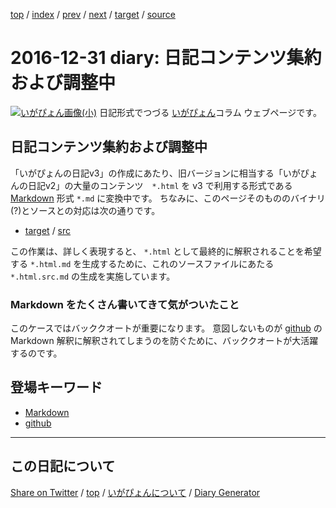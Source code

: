 [top](../index.html) 
 / [index](https://igapyon.github.io/diary/2016/index.html) 
 / [prev](https://igapyon.github.io/diary/2016/ig161230.html) 
 / [next](https://igapyon.github.io/diary/2017/ig170101.html) 
 / [target](https://igapyon.github.io/diary/2016/ig161231.html) 
 / [source](https://github.com/igapyon/diary/blob/gh-pages/2016/ig161231.html.src.md) 

2016-12-31 diary: 日記コンテンツ集約および調整中
=====================================================================================================
[![いがぴょん画像(小)](https://igapyon.github.io/diary/images/iga200306s.jpg "いがぴょん")](https://igapyon.github.io/diary/memo/memoigapyon.html) 日記形式でつづる [いがぴょん](https://igapyon.github.io/diary/memo/memoigapyon.html)コラム ウェブページです。

## 日記コンテンツ集約および調整中

「いがぴょんの日記v3」の作成にあたり、旧バージョンに相当する「いがぴょんの日記v2」の大量のコンテンツ　`*.html` を v3 で利用する形式である [Markdown](../keyword/markdown.html) 形式 `*.md` に変換中です。
ちなみに、このページそのもののバイナリ(?)とソースとの対応は次の通りです。

* [target](https://igapyon.github.io/diary/2016/ig161231.html) 
/ [src](https://github.com/igapyon/diary/blob/gh-pages/2016/ig161231.html.src.md) 

この作業は、詳しく表現すると、 `*.html` として最終的に解釈されることを希望する `*.html.md` を生成するために、これのソースファイルにあたる `*.html.src.md` の生成を実施しています。

### Markdown をたくさん書いてきて気がついたこと

このケースではバッククオートが重要になります。
意図しないものが [github](../keyword/github.html) の Markdown 解釈に解釈されてしまうのを防ぐために、バッククオートが大活躍するのです。

## 登場キーワード

* [Markdown](../keyword/markdown.html)
* [github](../keyword/github.html)

----------------------------------------------------------------------------------------------------

## この日記について

[Share on Twitter](https://twitter.com/intent/tweet?hashtags=igapyon%2Cdiary%2C%E3%81%84%E3%81%8C%E3%81%B4%E3%82%87%E3%82%93%2CMarkdown%2Cgithub&text=%E6%97%A5%E8%A8%98%E3%82%B3%E3%83%B3%E3%83%86%E3%83%B3%E3%83%84%E9%9B%86%E7%B4%84%E3%81%8A%E3%82%88%E3%81%B3%E8%AA%BF%E6%95%B4%E4%B8%AD&url=https%3A%2F%2Figapyon.github.io%2Fdiary%2F2016%2Fig161231.html) / [top](../index.html) / [いがぴょんについて](https://igapyon.github.io/diary/memo/memoigapyon.html) / [Diary Generator](https://github.com/igapyon/igapyonv3)
